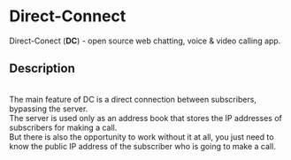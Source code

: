 # Direct-Connect
Direct-Conect (**DC**) - open source web chatting, voice &amp; video calling app.
## Description
\
The main feature of DC is a direct connection between subscribers, bypassing the server.\
The server is used only as an address book that stores the IP addresses of subscribers for making a call.\
But there is also the opportunity to work without it at all, you just need to know the public IP address of the subscriber who is going to make a call.
